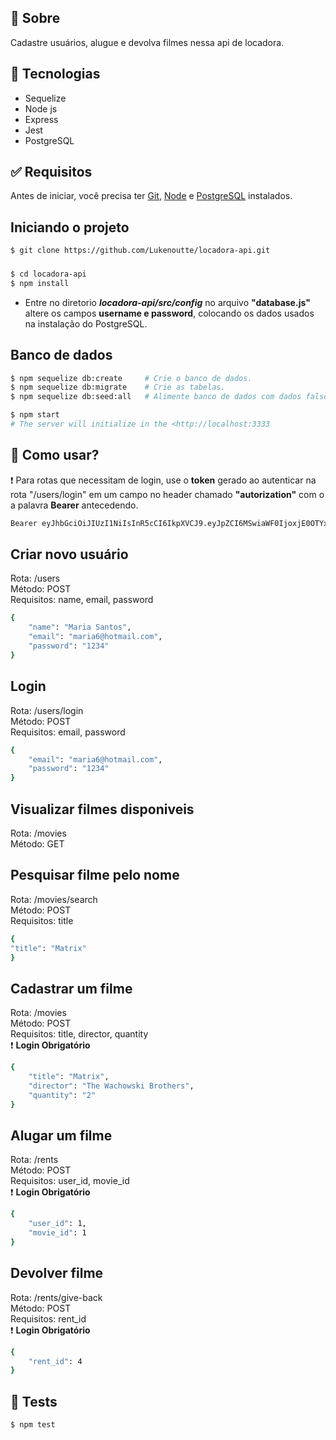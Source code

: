 ## 🎯 Sobre

Cadastre usuários, alugue  e devolva filmes nessa api de locadora.


## 🚀 Tecnologias

- Sequelize
- Node js
- Express
- Jest
- PostgreSQL

## ✅ Requisitos

Antes de iniciar, você precisa ter [Git](https://git-scm.com), [Node](https://nodejs.org/en/) e [PostgreSQL](https://www.postgresql.org/) instalados.

## Iniciando o projeto
```bash
$ git clone https://github.com/Lukenoutte/locadora-api.git
```

### 

```bash
$ cd locadora-api
$ npm install
```
* Entre no diretorio **_locadora-api/src/config_** no arquivo __"database.js"__ altere os campos __username e password__, colocando os dados usados na instalação do PostgreSQL.

## Banco de dados

```bash
$ npm sequelize db:create     # Crie o banco de dados.
$ npm sequelize db:migrate    # Crie as tabelas.
$ npm sequelize db:seed:all   # Alimente banco de dados com dados falsos.
```

```bash
$ npm start
# The server will initialize in the <http://localhost:3333
```
## 📃 Como usar?

❗ Para rotas que necessitam de login, use o __token__ gerado ao autenticar na rota "/users/login"  em um campo no header chamado __"autorization"__ com o a palavra __Bearer__ antecedendo.
```bash
Bearer eyJhbGciOiJIUzI1NiIsInR5cCI6IkpXVCJ9.eyJpZCI6MSwiaWF0IjoxjE0OTYxMjA1LCJleHAiOjE2MTUwNDc2MDV9
```
##  Criar novo usuário

Rota: /users <br />
Método: POST <br />
Requisitos: name, email, password

```bash
{
	"name": "Maria Santos",
	"email": "maria6@hotmail.com",
	"password": "1234"
}
```

##  Login


Rota: /users/login <br />
Método: POST <br />
Requisitos: email, password

```bash
{
	"email": "maria6@hotmail.com",
	"password": "1234"
}
```


## Visualizar filmes disponiveis


Rota: /movies <br />
Método: GET <br />

##  Pesquisar filme pelo nome


Rota: /movies/search <br />
Método: POST <br />
Requisitos: title

```bash
{
"title": "Matrix"
}
```

##  Cadastrar um filme


Rota: /movies <br />
Método: POST <br />
Requisitos: title, director, quantity <br />
❗ __Login Obrigatório__ 

```bash
{
	"title": "Matrix",
	"director": "The Wachowski Brothers",
	"quantity": "2"
}
```

##  Alugar um filme


Rota: /rents <br />
Método: POST <br />
Requisitos: user_id, movie_id <br />
❗ __Login Obrigatório__ 

```bash
{
	"user_id": 1,
	"movie_id": 1
}
```

##  Devolver  filme


Rota: /rents/give-back <br />
Método: POST <br />
Requisitos: rent_id <br />
❗ __Login Obrigatório__ 

```bash
{
	"rent_id": 4
}
```

## 🔧 Tests

```bash
$ npm test
```
